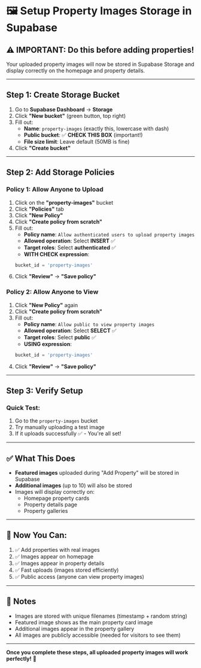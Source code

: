 # 🖼️ Setup Property Images Storage in Supabase

## ⚠️ IMPORTANT: Do this before adding properties!

Your uploaded property images will now be stored in Supabase Storage and display correctly on the homepage and property details.

---

## Step 1: Create Storage Bucket

1. Go to **Supabase Dashboard** → **Storage**
2. Click **"New bucket"** (green button, top right)
3. Fill out:
   - **Name**: `property-images` (exactly this, lowercase with dash)
   - **Public bucket**: ✅ **CHECK THIS BOX** (important!)
   - **File size limit**: Leave default (50MB is fine)
4. Click **"Create bucket"**

---

## Step 2: Add Storage Policies

### **Policy 1: Allow Anyone to Upload**

1. Click on the **"property-images"** bucket
2. Click **"Policies"** tab
3. Click **"New Policy"**
4. Click **"Create policy from scratch"**
5. Fill out:
   - **Policy name**: `Allow authenticated users to upload property images`
   - **Allowed operation**: Select **INSERT** ✅
   - **Target roles**: Select **authenticated** ✅
   - **WITH CHECK expression**:
   ```sql
   bucket_id = 'property-images'
   ```
6. Click **"Review"** → **"Save policy"**

### **Policy 2: Allow Anyone to View**

1. Click **"New Policy"** again
2. Click **"Create policy from scratch"**
3. Fill out:
   - **Policy name**: `Allow public to view property images`
   - **Allowed operation**: Select **SELECT** ✅
   - **Target roles**: Select **public** ✅
   - **USING expression**:
   ```sql
   bucket_id = 'property-images'
   ```
4. Click **"Review"** → **"Save policy"**

---

## Step 3: Verify Setup

### Quick Test:
1. Go to the `property-images` bucket
2. Try manually uploading a test image
3. If it uploads successfully ✅ - You're all set!

---

## ✅ What This Does

- **Featured images** uploaded during "Add Property" will be stored in Supabase
- **Additional images** (up to 10) will also be stored
- Images will display correctly on:
  - Homepage property cards
  - Property details page
  - Property galleries

---

## 🚀 Now You Can:

1. ✅ Add properties with real images
2. ✅ Images appear on homepage
3. ✅ Images appear in property details
4. ✅ Fast uploads (images stored efficiently)
5. ✅ Public access (anyone can view property images)

---

## 📝 Notes

- Images are stored with unique filenames (timestamp + random string)
- Featured image shows as the main property card image
- Additional images appear in the property gallery
- All images are publicly accessible (needed for visitors to see them)

---

**Once you complete these steps, all uploaded property images will work perfectly!** 🎉
